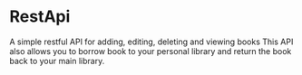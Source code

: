 # RestApi
A simple restful API for adding, editing, deleting and viewing books 
This API also allows you to borrow book to your personal library and return the book back to your main library.
